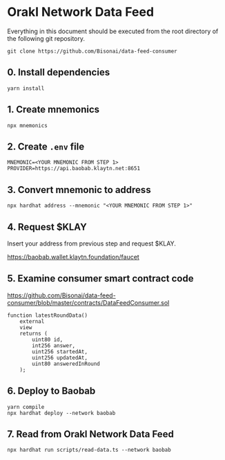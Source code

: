 # Orakl Network Data Feed

Everything in this document should be executed from the root directory of the following git repository.

```
git clone https://github.com/Bisonai/data-feed-consumer
```

## 0. Install dependencies

```
yarn install
```

## 1. Create mnemonics

```
npx mnemonics
```

## 2. Create `.env` file

```
MNEMONIC=<YOUR MNEMONIC FROM STEP 1>
PROVIDER=https://api.baobab.klaytn.net:8651
```

## 3. Convert mnemonic to address

```
npx hardhat address --mnemonic "<YOUR MNEMONIC FROM STEP 1>"
```

## 4. Request $KLAY

Insert your address from previous step and request $KLAY.

https://baobab.wallet.klaytn.foundation/faucet


## 5. Examine consumer smart contract code

https://github.com/Bisonai/data-feed-consumer/blob/master/contracts/DataFeedConsumer.sol

```Solidity
function latestRoundData()
    external
    view
    returns (
        uint80 id,
        int256 answer,
        uint256 startedAt,
        uint256 updatedAt,
        uint80 answeredInRound
    );
```

## 6. Deploy to Baobab

```
yarn compile
npx hardhat deploy --network baobab
```

## 7. Read from Orakl Network Data Feed

```
npx hardhat run scripts/read-data.ts --network baobab
```
